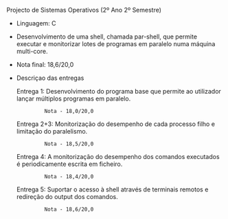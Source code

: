 Projecto de Sistemas Operativos (2º Ano 2º Semestre)
- Linguagem: C
- Desenvolvimento de uma shell, chamada par-shell, que permite executar e monitorizar lotes de programas em paralelo numa máquina multi-core.
- Nota final: 18,6/20,0
- Descriçao das entregas

  Entrega 1:   Desenvolvimento do programa base que permite ao utilizador lançar múltiplos programas em paralelo.
  
               Nota - 18,0/20,0
               
  Entrega 2+3: Monitorização do desempenho de cada processo filho e limitação do paralelismo. 
  
               Nota - 18,5/20,0
               
  Entrega 4:   A monitorização do desempenho dos comandos executados é periodicamente escrita em ficheiro. 
  
               Nota - 18,4/20,0
               
  Entrega 5:   Suportar o acesso à shell através de terminais remotos e redireção do output dos comandos. 
  
               Nota - 18,6/20,0
  

